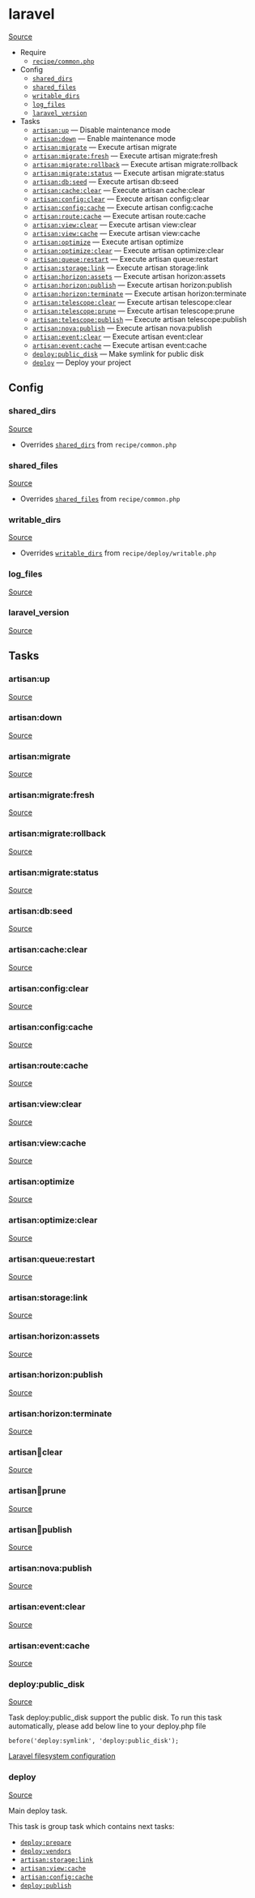 <!-- DO NOT EDIT THIS FILE! -->
<!-- Instead edit recipe/laravel.php -->
<!-- Then run bin/docgen -->

# laravel

[Source](/recipe/laravel.php)



* Require
  * [`recipe/common.php`](/docs/recipe/common.md)
* Config
  * [`shared_dirs`](#shared_dirs)
  * [`shared_files`](#shared_files)
  * [`writable_dirs`](#writable_dirs)
  * [`log_files`](#log_files)
  * [`laravel_version`](#laravel_version)
* Tasks
  * [`artisan:up`](#artisanup) — Disable maintenance mode
  * [`artisan:down`](#artisandown) — Enable maintenance mode
  * [`artisan:migrate`](#artisanmigrate) — Execute artisan migrate
  * [`artisan:migrate:fresh`](#artisanmigratefresh) — Execute artisan migrate:fresh
  * [`artisan:migrate:rollback`](#artisanmigraterollback) — Execute artisan migrate:rollback
  * [`artisan:migrate:status`](#artisanmigratestatus) — Execute artisan migrate:status
  * [`artisan:db:seed`](#artisandbseed) — Execute artisan db:seed
  * [`artisan:cache:clear`](#artisancacheclear) — Execute artisan cache:clear
  * [`artisan:config:clear`](#artisanconfigclear) — Execute artisan config:clear
  * [`artisan:config:cache`](#artisanconfigcache) — Execute artisan config:cache
  * [`artisan:route:cache`](#artisanroutecache) — Execute artisan route:cache
  * [`artisan:view:clear`](#artisanviewclear) — Execute artisan view:clear
  * [`artisan:view:cache`](#artisanviewcache) — Execute artisan view:cache
  * [`artisan:optimize`](#artisanoptimize) — Execute artisan optimize
  * [`artisan:optimize:clear`](#artisanoptimizeclear) — Execute artisan optimize:clear
  * [`artisan:queue:restart`](#artisanqueuerestart) — Execute artisan queue:restart
  * [`artisan:storage:link`](#artisanstoragelink) — Execute artisan storage:link
  * [`artisan:horizon:assets`](#artisanhorizonassets) — Execute artisan horizon:assets
  * [`artisan:horizon:publish`](#artisanhorizonpublish) — Execute artisan horizon:publish
  * [`artisan:horizon:terminate`](#artisanhorizonterminate) — Execute artisan horizon:terminate
  * [`artisan:telescope:clear`](#artisantelescopeclear) — Execute artisan telescope:clear
  * [`artisan:telescope:prune`](#artisantelescopeprune) — Execute artisan telescope:prune
  * [`artisan:telescope:publish`](#artisantelescopepublish) — Execute artisan telescope:publish
  * [`artisan:nova:publish`](#artisannovapublish) — Execute artisan nova:publish
  * [`artisan:event:clear`](#artisaneventclear) — Execute artisan event:clear
  * [`artisan:event:cache`](#artisaneventcache) — Execute artisan event:cache
  * [`deploy:public_disk`](#deploypublic_disk) — Make symlink for public disk
  * [`deploy`](#deploy) — Deploy your project

## Config
### shared_dirs
[Source](https://github.com/deployphp/deployer/search?q=shared_dirs+in%3Afile+language%3Aphp+path%3Arecipe+filename%3Alaravel.php)

* Overrides [`shared_dirs`](/docs/recipe/common.md#shared_dirs) from `recipe/common.php`



### shared_files
[Source](https://github.com/deployphp/deployer/search?q=shared_files+in%3Afile+language%3Aphp+path%3Arecipe+filename%3Alaravel.php)

* Overrides [`shared_files`](/docs/recipe/common.md#shared_files) from `recipe/common.php`



### writable_dirs
[Source](https://github.com/deployphp/deployer/search?q=writable_dirs+in%3Afile+language%3Aphp+path%3Arecipe+filename%3Alaravel.php)

* Overrides [`writable_dirs`](/docs/recipe/deploy/writable.md#writable_dirs) from `recipe/deploy/writable.php`



### log_files
[Source](https://github.com/deployphp/deployer/search?q=log_files+in%3Afile+language%3Aphp+path%3Arecipe+filename%3Alaravel.php)



### laravel_version
[Source](https://github.com/deployphp/deployer/search?q=laravel_version+in%3Afile+language%3Aphp+path%3Arecipe+filename%3Alaravel.php)




## Tasks
### artisan:up
[Source](https://github.com/deployphp/deployer/search?q=artisan%3Aup+in%3Afile+language%3Aphp+path%3Arecipe+filename%3Alaravel.php)



### artisan:down
[Source](https://github.com/deployphp/deployer/search?q=artisan%3Adown+in%3Afile+language%3Aphp+path%3Arecipe+filename%3Alaravel.php)



### artisan:migrate
[Source](https://github.com/deployphp/deployer/search?q=artisan%3Amigrate+in%3Afile+language%3Aphp+path%3Arecipe+filename%3Alaravel.php)



### artisan:migrate:fresh
[Source](https://github.com/deployphp/deployer/search?q=artisan%3Amigrate%3Afresh+in%3Afile+language%3Aphp+path%3Arecipe+filename%3Alaravel.php)



### artisan:migrate:rollback
[Source](https://github.com/deployphp/deployer/search?q=artisan%3Amigrate%3Arollback+in%3Afile+language%3Aphp+path%3Arecipe+filename%3Alaravel.php)



### artisan:migrate:status
[Source](https://github.com/deployphp/deployer/search?q=artisan%3Amigrate%3Astatus+in%3Afile+language%3Aphp+path%3Arecipe+filename%3Alaravel.php)



### artisan:db:seed
[Source](https://github.com/deployphp/deployer/search?q=artisan%3Adb%3Aseed+in%3Afile+language%3Aphp+path%3Arecipe+filename%3Alaravel.php)



### artisan:cache:clear
[Source](https://github.com/deployphp/deployer/search?q=artisan%3Acache%3Aclear+in%3Afile+language%3Aphp+path%3Arecipe+filename%3Alaravel.php)



### artisan:config:clear
[Source](https://github.com/deployphp/deployer/search?q=artisan%3Aconfig%3Aclear+in%3Afile+language%3Aphp+path%3Arecipe+filename%3Alaravel.php)



### artisan:config:cache
[Source](https://github.com/deployphp/deployer/search?q=artisan%3Aconfig%3Acache+in%3Afile+language%3Aphp+path%3Arecipe+filename%3Alaravel.php)



### artisan:route:cache
[Source](https://github.com/deployphp/deployer/search?q=artisan%3Aroute%3Acache+in%3Afile+language%3Aphp+path%3Arecipe+filename%3Alaravel.php)



### artisan:view:clear
[Source](https://github.com/deployphp/deployer/search?q=artisan%3Aview%3Aclear+in%3Afile+language%3Aphp+path%3Arecipe+filename%3Alaravel.php)



### artisan:view:cache
[Source](https://github.com/deployphp/deployer/search?q=artisan%3Aview%3Acache+in%3Afile+language%3Aphp+path%3Arecipe+filename%3Alaravel.php)



### artisan:optimize
[Source](https://github.com/deployphp/deployer/search?q=artisan%3Aoptimize+in%3Afile+language%3Aphp+path%3Arecipe+filename%3Alaravel.php)



### artisan:optimize:clear
[Source](https://github.com/deployphp/deployer/search?q=artisan%3Aoptimize%3Aclear+in%3Afile+language%3Aphp+path%3Arecipe+filename%3Alaravel.php)



### artisan:queue:restart
[Source](https://github.com/deployphp/deployer/search?q=artisan%3Aqueue%3Arestart+in%3Afile+language%3Aphp+path%3Arecipe+filename%3Alaravel.php)



### artisan:storage:link
[Source](https://github.com/deployphp/deployer/search?q=artisan%3Astorage%3Alink+in%3Afile+language%3Aphp+path%3Arecipe+filename%3Alaravel.php)



### artisan:horizon:assets
[Source](https://github.com/deployphp/deployer/search?q=artisan%3Ahorizon%3Aassets+in%3Afile+language%3Aphp+path%3Arecipe+filename%3Alaravel.php)



### artisan:horizon:publish
[Source](https://github.com/deployphp/deployer/search?q=artisan%3Ahorizon%3Apublish+in%3Afile+language%3Aphp+path%3Arecipe+filename%3Alaravel.php)



### artisan:horizon:terminate
[Source](https://github.com/deployphp/deployer/search?q=artisan%3Ahorizon%3Aterminate+in%3Afile+language%3Aphp+path%3Arecipe+filename%3Alaravel.php)



### artisan:telescope:clear
[Source](https://github.com/deployphp/deployer/search?q=artisan%3Atelescope%3Aclear+in%3Afile+language%3Aphp+path%3Arecipe+filename%3Alaravel.php)



### artisan:telescope:prune
[Source](https://github.com/deployphp/deployer/search?q=artisan%3Atelescope%3Aprune+in%3Afile+language%3Aphp+path%3Arecipe+filename%3Alaravel.php)



### artisan:telescope:publish
[Source](https://github.com/deployphp/deployer/search?q=artisan%3Atelescope%3Apublish+in%3Afile+language%3Aphp+path%3Arecipe+filename%3Alaravel.php)



### artisan:nova:publish
[Source](https://github.com/deployphp/deployer/search?q=artisan%3Anova%3Apublish+in%3Afile+language%3Aphp+path%3Arecipe+filename%3Alaravel.php)



### artisan:event:clear
[Source](https://github.com/deployphp/deployer/search?q=artisan%3Aevent%3Aclear+in%3Afile+language%3Aphp+path%3Arecipe+filename%3Alaravel.php)



### artisan:event:cache
[Source](https://github.com/deployphp/deployer/search?q=artisan%3Aevent%3Acache+in%3Afile+language%3Aphp+path%3Arecipe+filename%3Alaravel.php)



### deploy:public_disk
[Source](https://github.com/deployphp/deployer/search?q=deploy%3Apublic_disk+in%3Afile+language%3Aphp+path%3Arecipe+filename%3Alaravel.php)

Task deploy:public_disk support the public disk.
To run this task automatically, please add below line to your deploy.php file

    before('deploy:symlink', 'deploy:public_disk');

[Laravel filesystem configuration](https://laravel.com/docs/5.2/filesystem#configuration)

### deploy
[Source](https://github.com/deployphp/deployer/search?q=deploy+in%3Afile+language%3Aphp+path%3Arecipe+filename%3Alaravel.php)

Main deploy task.

This task is group task which contains next tasks:
* [`deploy:prepare`](/docs/recipe/common.md#deployprepare)
* [`deploy:vendors`](/docs/recipe/deploy/vendors.md#deployvendors)
* [`artisan:storage:link`](/docs/recipe/laravel.md#artisanstoragelink)
* [`artisan:view:cache`](/docs/recipe/laravel.md#artisanviewcache)
* [`artisan:config:cache`](/docs/recipe/laravel.md#artisanconfigcache)
* [`deploy:publish`](/docs/recipe/common.md#deploypublish)



